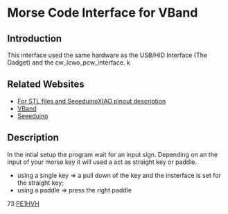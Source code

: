 Morse Code Interface for VBand
==============================

Introduction
---------------

This interface used the same hardware as the USB/HID Interface (The Gadget) and the cw_lcwo_pcw_interface. k
  
Related Websites
---------------

- [For STL files and SeeeduinoXIAO pinout description](https://hackaday.io/project/184702-morse-code-usbhid-interface-the-gadet)
- [VBand](https://hamradio.solutions/vband/)
- [Seeeduino](https://wiki.seeedstudio.com/Seeed_Arduino_Boards/)

Description
---------------

In the intial setup the program wait for an input sign. Depending on an the input of your morse key it will used a act as straight key or paddle.
  
- using a single key => a pull down of the key and the insterface is set for the straight key;
- using a paddle => press the right paddle
  

73 [PE1HVH ](https://www.pe1hvh.nl)

